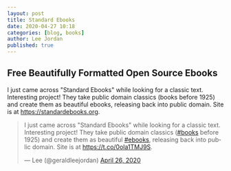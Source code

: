 ```yaml
---
layout: post
title: Standard Ebooks
date: 2020-04-27 10:18
categories: [blog, books]
author: Lee Jordan
published: true
---
```


<h2>Free Beautifully Formatted Open Source Ebooks</H2>

I just came across "Standard Ebooks" while looking for a classic text. Interesting project! They take public domain classics (books before 1925) and create them as beautiful ebooks, releasing back into public domain. Site is at <a href="https://standardebooks.org" title="Free Beautifully Formatted Open Source Ebooks" target="_blank" rel="nofollow">https://standardebooks.org</a>.

<blockquote class="twitter-tweet"><p lang="en" dir="ltr">I just came across &quot;Standard Ebooks&quot; while looking for a classic text. Interesting project! They take public domain classics (<a href="https://twitter.com/hashtag/books?src=hash&amp;ref_src=twsrc%5Etfw">#books</a> before 1925) and create them as beautiful <a href="https://twitter.com/hashtag/ebooks?src=hash&amp;ref_src=twsrc%5Etfw">#ebooks</a>, releasing back into public domain. Site is at <a href="https://t.co/0ola1TMJ9S">https://t.co/0ola1TMJ9S</a>.</p>&mdash; Lee (@geraldleejordan) <a href="https://twitter.com/geraldleejordan/status/1254524308631588864?ref_src=twsrc%5Etfw">April 26, 2020</a></blockquote> <script async src="https://platform.twitter.com/widgets.js" charset="utf-8"></script> 
